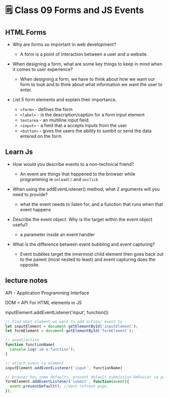 # 🗒️ Class 09 Forms and JS Events

## HTML Forms

- Why are forms so important in web development?
  - A form is a point of interaction between a user and a website.

- When designing a form, what are some key things to keep in mind when it comes to user experience?
  - When designing a form, we have to think about how we want our form to look and to think about what information we want the user to enter.

- List 5 form elements and explain their importance.
  - `<form>` - defines the form
  - `<label>` - is the description/caption for a form input element
  - `textarea` - an multiline input field.
  - `<input>` - a field that a accepts inputs from the user
  - `<button>` - gives the users the ability to sumbit or send the data entered on the form

## Learn Js

- How would you describe events to a non-technical friend?
  - An event are things that happened to the browser while programming ie `onload()` and  `onclick`

- When using the addEventListener() method, what 2 arguments will you need to provide?
  - what the event needs to listen for, and a function that runs when that event happens

- Describe the event object. Why is the target within the event object useful?
  - a parameter inside an event handler

- What is the difference between event bubbling and event capturing?
  - Event bubbles target the innermost child element then goes back out to the parent (most nested to least) and event capturing does the opposite.
  

## lecture notes

API - Application Programming Interface

DOM = API For HTML elements in JS

inputElement.addEventListener('input', function())

``` javascript
// find what element we want to add action/ event to
let inputElement = document.getElementById('inputElement');
let formElement = document.getElementById('formElement');

// event/action
function functionName{
  console.log('im a function');
}

// attach event to element
inputElement.addEventListener('input', functionName)

// browser has some defaults, prevent default submissino behavior so page doesnt reload
formElement.addEventListener('submit', function(event){
  event.preventDefault(); //dont refresh page
});
